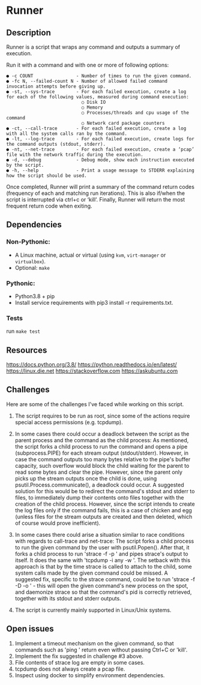# Runner

## Description

Runner is a script that wraps any command and outputs a summary of execution.

Run it with a command and with one or more of following options:
```
● -c COUNT                - Number of times to run the given command.
● -fc N, --failed-count N - Number of allowed failed command invocation attempts before giving up.
● -st, --sys-trace        - For each failed execution, create a log for each of the following values, measured during command execution:
                            ○ Disk IO
                            ○ Memory
                            ○ Processes/threads and cpu usage of the command
                            ○ Network card package counters
● -ct, --call-trace       - For each failed execution, create a log with all the system calls ran by the command.
● -lt, --log-trace        - For each failed execution, create logs for the command outputs (stdout, stderr).
● -nt, --net-trace        - For each failed execution, create a ‘pcap’ file with the network traffic during the execution.
● -d, --debug             - Debug mode, show each instruction executed by the script.
● -h, --help              - Print a usage message to STDERR explaining how the script should be used.
```
Once completed, Runner will print a summary of the command return codes (frequency of each and matching run iterations).
This is also if/when the script is interrupted via ctrl+c or ‘kill’.
Finally, Runner will return the most frequent return code when exiting.


## Dependencies

### Non-Pythonic:
* A Linux machine, actual or virtual (using `kvm`, `virt-manager` or `virtualbox`).
* Optional: `make`
### Pythonic:
* Python3.8 + pip
* Install service requirements with pip3 install -r requirements.txt.

### Tests
run `make test`

## Resources

https://docs.python.org/3.8/
https://python.readthedocs.io/en/latest/
https://linux.die.net
https://stackoverflow.com
https://askubuntu.com


## Challenges

Here are some of the challenges I've faced while working on this script.

1) The script requires to be run as root, since some of the actions require special access permissions (e.g. tcpdump).

2) In some cases there could occur a deadlock between the script as the parent process and the command as the child process:
   As mentioned, the script forks a child process to run the command and opens a pipe (subprocess.PIPE) for each stream output (stdout/stderr). However, in case the command outputs too many bytes relative to the pipe's buffer capacity, such overflow would block the child waiting for the parent to read some bytes and clear the pipe. However, since the parent only picks up the stream outputs once the child is done, using psutil.Process.communicate(), a deadlock could occur.
   A suggested solution for this would be to redirect the command's stdout and stderr to files, to immediately dump their contents onto files together with the creation of the child process. However, since the script intends to create the log files only if the command fails, this is a case of chicken and egg (unless files for the stream outputs are created and then deleted, which of course would prove inefficient).

3) In some cases there could arise a situation similar to race conditions with regards to call-trace and net-trace:
   The script forks a child process to run the given command by the user with psutil.Popen().
   After that, it forks a child process to run 'strace -f -p <cmd pid>' and pipes strace's output to itself.
   It does the same with 'tcpdump -i any -w <pcap file path>'.
   The setback with this approach is that by the time strace is called to attach to the child, some system calls made by the given command could be missed.
   A suggested fix, specific to the strace command, could be to run 'strace -f -D -o <trace output file path> <command>' - this will open the given command's new process on the spot, and daemonize strace so that the command's pid is correctly retrieved, together with its stdout and stderr outputs.
  
4) The script is currently mainly supported in Linux/Unix systems.
   

## Open issues

1) Implement a timeout mechanism on the given command, so that commands such as 'ping <ip>' return even without passing Ctrl+C or 'kill'.
2) Implement the fix suggested in challenge #3 above.
3) File contents of strace log are empty in some cases.
4) tcpdump does not always create a pcap file.
5) Inspect using docker to simplify environment dependencies.